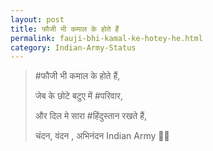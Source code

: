 ```yaml
---
layout: post
title: फौजी भी कमाल के होते हैं
permalink: fauji-bhi-kamal-ke-hotey-he.html
category: Indian-Army-Status
---
```

> #फौजी भी कमाल के होते हैं,
> 
> जेब के छोटे बटुए में #परिवार,
> 
> और दिल मे सारा #हिंदुस्तान रखते हैं,
> 
> चंदन, वंदन , अभिनंदन Indian Army 🙏🙏
